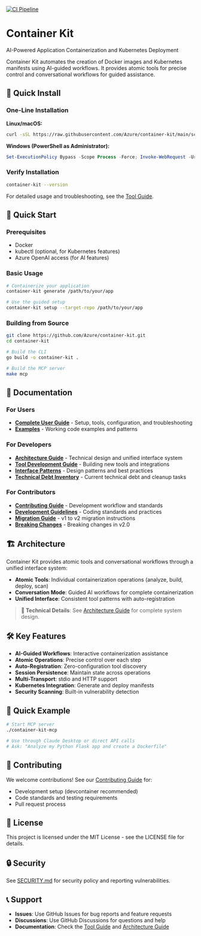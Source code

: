 [![CI Pipeline](https://github.com/Azure/container-kit/actions/workflows/ci-pipeline.yml/badge.svg)](https://github.com/Azure/container-kit/actions/workflows/ci-pipeline.yml)

# Container Kit

AI-Powered Application Containerization and Kubernetes Deployment

Container Kit automates the creation of Docker images and Kubernetes manifests using AI-guided workflows. It provides atomic tools for precise control and conversational workflows for guided assistance.

## 🚀 Quick Install

### One-Line Installation

**Linux/macOS:**
```bash
curl -sSL https://raw.githubusercontent.com/Azure/container-kit/main/scripts/install.sh | bash
```

**Windows (PowerShell as Administrator):**
```powershell
Set-ExecutionPolicy Bypass -Scope Process -Force; Invoke-WebRequest -Uri https://raw.githubusercontent.com/Azure/container-kit/main/scripts/install.ps1 -OutFile install.ps1; ./install.ps1; Remove-Item install.ps1
```

### Verify Installation
```bash
container-kit --version
```

For detailed usage and troubleshooting, see the [Tool Guide](docs/TOOL_GUIDE.md).

## 🏃 Quick Start

### Prerequisites
- Docker
- kubectl (optional, for Kubernetes features)
- Azure OpenAI access (for AI features)

### Basic Usage
```bash
# Containerize your application
container-kit generate /path/to/your/app

# Use the guided setup
container-kit setup --target-repo /path/to/your/app
```

### Building from Source
```bash
git clone https://github.com/Azure/container-kit.git
cd container-kit

# Build the CLI
go build -o container-kit .

# Build the MCP server
make mcp
```

## 📖 Documentation

### For Users
- **[Complete User Guide](MCP_DOCUMENTATION.md)** - Setup, tools, configuration, and troubleshooting
- **[Examples](examples/)** - Working code examples and patterns

### For Developers
- **[Architecture Guide](docs/mcp-architecture.md)** - Technical design and unified interface system
- **[Tool Development Guide](docs/adding-new-tools.md)** - Building new tools and integrations
- **[Interface Patterns](docs/interface-patterns.md)** - Design patterns and best practices
- **[Technical Debt Inventory](docs/TECHNICAL_DEBT_INVENTORY.md)** - Current technical debt and cleanup tasks

### For Contributors
- **[Contributing Guide](CONTRIBUTING.md)** - Development workflow and standards
- **[Development Guidelines](DEVELOPMENT_GUIDELINES.md)** - Coding standards and practices
- **[Migration Guide](docs/migration-guide.md)** - v1 to v2 migration instructions
- **[Breaking Changes](docs/breaking-changes.md)** - Breaking changes in v2.0

## 🏗️ Architecture

Container Kit provides atomic tools and conversational workflows through a unified interface system:

- **Atomic Tools**: Individual containerization operations (analyze, build, deploy, scan)
- **Conversation Mode**: Guided AI workflows for complete containerization
- **Unified Interface**: Consistent tool patterns with auto-registration

> **📖 Technical Details**: See [Architecture Guide](docs/ARCHITECTURE.md) for complete system design.

## 🛠️ Key Features

- **AI-Guided Workflows**: Interactive containerization assistance
- **Atomic Operations**: Precise control over each step
- **Auto-Registration**: Zero-configuration tool discovery
- **Session Persistence**: Maintain state across operations
- **Multi-Transport**: stdio and HTTP support
- **Kubernetes Integration**: Generate and deploy manifests
- **Security Scanning**: Built-in vulnerability detection

## 🧪 Quick Example

```bash
# Start MCP server
./container-kit-mcp

# Use through Claude Desktop or direct API calls
# Ask: "Analyze my Python Flask app and create a Dockerfile"
```

## 🤝 Contributing

We welcome contributions! See our [Contributing Guide](CONTRIBUTING.md) for:
- Development setup (devcontainer recommended)
- Code standards and testing requirements
- Pull request process

## 📝 License

This project is licensed under the MIT License - see the LICENSE file for details.

## 🔒 Security

See [SECURITY.md](SECURITY.md) for security policy and reporting vulnerabilities.

## 📞 Support

- **Issues**: Use GitHub Issues for bug reports and feature requests
- **Discussions**: Use GitHub Discussions for questions and help
- **Documentation**: Check the [Tool Guide](docs/TOOL_GUIDE.md) and [Architecture Guide](docs/architecture/THREE_LAYER_ARCHITECTURE.md)
